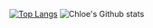 
[![Top Langs](https://github-readme-stats.vercel.app/api/top-langs/?username=ChloeMayLikeCheese&layout=donut-vertical&theme=omni)](https://github.com/anuraghazra/github-readme-stats) ![Chloe's Github stats](https://github-readme-stats.vercel.app/api?username=ChloeMayLikeCheese&theme=omni&show_icons=true)

